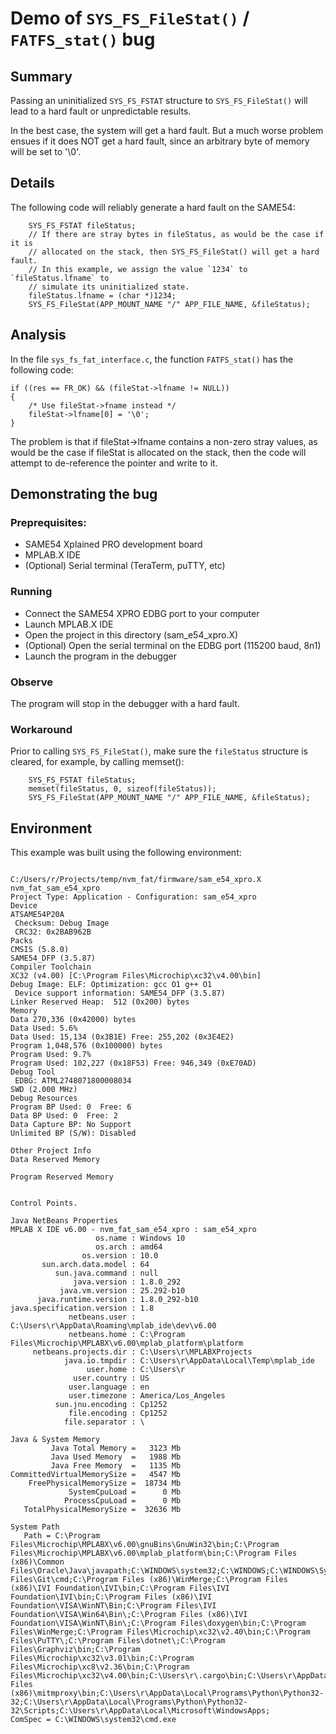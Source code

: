 # Demo of `SYS_FS_FileStat()` / `FATFS_stat()` bug

## Summary

Passing an uninitialized `SYS_FS_FSTAT` structure to `SYS_FS_FileStat()` will
lead to a hard fault or unpredictable results.

In the best case, the system will get a hard fault.  But a much worse problem
ensues if it does NOT get a hard fault, since an arbitrary byte of memory will
be set to '\0'.

## Details

The following code will reliably generate a hard fault on the SAME54:

```
    SYS_FS_FSTAT fileStatus;
    // If there are stray bytes in fileStatus, as would be the case if it is
    // allocated on the stack, then SYS_FS_FileStat() will get a hard fault.
    // In this example, we assign the value `1234` to `fileStatus.lfname` to
    // simulate its uninitialized state.
    fileStatus.lfname = (char *)1234;
    SYS_FS_FileStat(APP_MOUNT_NAME "/" APP_FILE_NAME, &fileStatus);
```

## Analysis

In the file `sys_fs_fat_interface.c`, the function `FATFS_stat()` has the
following code:

```
if ((res == FR_OK) && (fileStat->lfname != NULL))
{
    /* Use fileStat->fname instead */
    fileStat->lfname[0] = '\0';
}
```

The problem is that if fileStat->lfname contains a non-zero stray values, as
would be the case if fileStat is allocated on the stack, then the code will
attempt to de-reference the pointer and write to it.  

## Demonstrating the bug

### Preprequisites:

* SAME54 Xplained PRO development board
* MPLAB.X IDE
* (Optional) Serial terminal (TeraTerm, puTTY, etc)

### Running

* Connect the SAME54 XPRO EDBG port to your computer
* Launch MPLAB.X IDE
* Open the project in this directory (sam_e54_xpro.X)
* (Optional) Open the serial terminal on the EDBG port (115200 baud, 8n1)
* Launch the program in the debugger

### Observe

The program will stop in the debugger with a hard fault.

### Workaround

Prior to calling `SYS_FS_FileStat()`, make sure the `fileStatus` structure is
cleared, for example, by calling memset():

```
    SYS_FS_FSTAT fileStatus;
    memset(fileStatus, 0, sizeof(fileStatus));
    SYS_FS_FileStat(APP_MOUNT_NAME "/" APP_FILE_NAME, &fileStatus);
```

## Environment

This example was built using the following environment:

```

C:/Users/r/Projects/temp/nvm_fat/firmware/sam_e54_xpro.X
nvm_fat_sam_e54_xpro
Project Type: Application - Configuration: sam_e54_xpro
Device
ATSAME54P20A
 Checksum: Debug Image
 CRC32: 0x2BAB962B
Packs
CMSIS (5.8.0)
SAME54_DFP (3.5.87)
Compiler Toolchain
XC32 (v4.00) [C:\Program Files\Microchip\xc32\v4.00\bin]
Debug Image: ELF: Optimization: gcc O1 g++ O1
 Device support information: SAME54_DFP (3.5.87)
Linker Reserved Heap:  512 (0x200) bytes
Memory
Data 270,336 (0x42000) bytes
Data Used: 5.6%
Data Used: 15,134 (0x3B1E) Free: 255,202 (0x3E4E2)
Program 1,048,576 (0x100000) bytes
Program Used: 9.7%
Program Used: 102,227 (0x18F53) Free: 946,349 (0xE70AD)
Debug Tool
 EDBG: ATML2748071800008034
SWD (2.000 MHz)
Debug Resources
Program BP Used: 0  Free: 6
Data BP Used: 0  Free: 2
Data Capture BP: No Support
Unlimited BP (S/W): Disabled

Other Project Info
Data Reserved Memory

Program Reserved Memory


Control Points.

Java NetBeans Properties
MPLAB X IDE v6.00 - nvm_fat_sam_e54_xpro : sam_e54_xpro
                   os.name : Windows 10
                   os.arch : amd64
                os.version : 10.0
       sun.arch.data.model : 64
          sun.java.command : null
              java.version : 1.8.0_292
           java.vm.version : 25.292-b10
      java.runtime.version : 1.8.0_292-b10
java.specification.version : 1.8
             netbeans.user : C:\Users\r\AppData\Roaming\mplab_ide\dev\v6.00
             netbeans.home : C:\Program Files\Microchip\MPLABX\v6.00\mplab_platform\platform
     netbeans.projects.dir : C:\Users\r\MPLABXProjects
            java.io.tmpdir : C:\Users\r\AppData\Local\Temp\mplab_ide
                 user.home : C:\Users\r
              user.country : US
             user.language : en
             user.timezone : America/Los_Angeles
          sun.jnu.encoding : Cp1252
             file.encoding : Cp1252
            file.separator : \

Java & System Memory
         Java Total Memory =   3123 Mb
         Java Used Memory  =   1988 Mb
         Java Free Memory  =   1135 Mb
CommittedVirtualMemorySize =   4547 Mb
    FreePhysicalMemorySize =  18734 Mb
             SystemCpuLoad =      0 Mb
            ProcessCpuLoad =      0 Mb
   TotalPhysicalMemorySize =  32636 Mb

System Path
   Path = C:\Program Files\Microchip\MPLABX\v6.00\gnuBins\GnuWin32\bin;C:\Program Files\Microchip\MPLABX\v6.00\mplab_platform\bin;C:\Program Files (x86)\Common Files\Oracle\Java\javapath;C:\WINDOWS\system32;C:\WINDOWS;C:\WINDOWS\System32\Wbem;C:\WINDOWS\System32\WindowsPowerShell\v1.0\;C:\WINDOWS\System32\OpenSSH\;C:\Program Files\Git\cmd;C:\Program Files (x86)\WinMerge;C:\Program Files (x86)\IVI Foundation\IVI\bin;C:\Program Files\IVI Foundation\IVI\bin;C:\Program Files (x86)\IVI Foundation\VISA\WinNT\Bin;C:\Program Files\IVI Foundation\VISA\Win64\Bin\;C:\Program Files (x86)\IVI Foundation\VISA\WinNT\Bin\;C:\Program Files\doxygen\bin;C:\Program Files\WinMerge;C:\Program Files\Microchip\xc32\v2.40\bin;C:\Program Files\PuTTY\;C:\Program Files\dotnet\;C:\Program Files\Graphviz\bin;C:\Program Files\Microchip\xc32\v3.01\bin;C:\Program Files\Microchip\xc8\v2.36\bin;C:\Program Files\Microchip\xc32\v4.00\bin;C:\Users\r\.cargo\bin;C:\Users\r\AppData\Local\atom\bin;C:\Program Files (x86)\mitmproxy\bin;C:\Users\r\AppData\Local\Programs\Python\Python32-32;C:\Users\r\AppData\Local\Programs\Python\Python32-32\Scripts;C:\Users\r\AppData\Local\Microsoft\WindowsApps;
ComSpec = C:\WINDOWS\system32\cmd.exe
```
